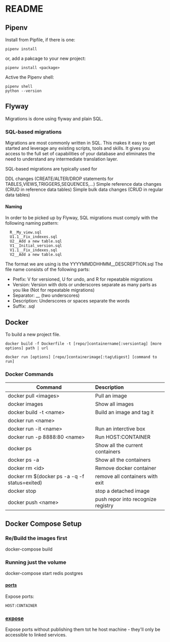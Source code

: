 # README

## Pipenv

Install from Pipfile, if there is one:

```
pipenv install
```

or, add a pakcage to your new project:

```
pipenv install <package>
```

Active the Pipenv shell:

```
pipenv shell
python --version
```

## Flyway

Migrations is done using flyway and plain SQL.

### SQL-based migrations

Migrations are most commonly written in SQL. This makes it easy to get started and leverage any existing scripts, tools and skills. It gives you access to the full set of capabilities of your database and eliminates the need to understand any intermediate translation layer.

SQL-based migrations are typically used for

DDL changes (CREATE/ALTER/DROP statements for TABLES,VIEWS,TRIGGERS,SEQUENCES,…)
Simple reference data changes (CRUD in reference data tables)
Simple bulk data changes (CRUD in regular data tables)

#### Naming

In order to be picked up by Flyway, SQL migrations must comply with the following naming pattern:

```
  R__My_view.sql
  U1.1__Fix_indexes.sql
  U2__Add a new table.sql
  V1__Initial_version.sql
  V1.1__Fix_indexes.sql
  V2__Add a new table.sql
```
The format we are using is the YYYYMMDDHHMM__DESCREPTION.sql
The file name consists of the following parts:

* Prefix: V for versioned, U for undo, and R for repeatable migrations 
* Version: Version with dots or underscores separate as many parts as you like (Not for repeatable migrations)
* Separator: __ (two underscores) 
* Description: Underscores or spaces separate the words
* Suffix: .sql 


## Docker

To build a new project file.

```
docker build -f Dockerfile -t [repo/]containername[:versiontag] [more options] path | url
```

```
docker run [options] [repo/]containerimage[:tag\digest] [command to run]
```

### Docker Commands
|Command| Description
|- |:----
| docker pull \<images> | Pull an image|
| docker images | Show all images
| docker build -t \<name> | Build an image and tag it
| docker run \<name> | 
| docker run -it \<name> | Run an interctive box
| docker run -p 8888:80 \<name> | Run HOST:CONTAINER
| docker ps | Show all the current containers
| docker ps -a | Show all the containers
| docker rm \<id> | Remove docker container
| docker rm $(docker ps -a -q -f status=exited) | remove all containers with exit
| docker stop <id> | stop a detached image
| docker push \<name> | push repor into recognize registry


## Docker Compose Setup

### Re/Build the images first
docker-compose build

### Running just the volume
docker-compose start redis postgres

#### [ports](https://docs.docker.com/compose/compose-file/#ports)
Expose ports:

```
HOST:CONTAINER
```

### [expose](https://docs.docker.com/compose/compose-file/#expose)
Expose ports without publishing them tot he host machine - they'll only be accessible to linked services.